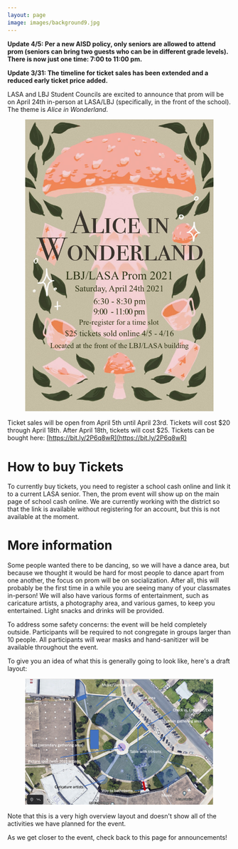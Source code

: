 ```yaml
---
layout: page
image: images/background9.jpg
---
```

**Update 4/5: Per a new AISD policy, only seniors are allowed to attend prom (seniors can bring two guests who can be in different grade levels). There is now just one time: 7:00 to 11:00 pm.**

**Update 3/31: The timeline for ticket sales has been extended and a reduced early ticket price added.**

LASA and LBJ Student Councils are excited to announce that prom will be on April 24th in-person at LASA/LBJ (specifically, in the front of the school). The theme is _Alice in Wonderland_.

<figure>
    <a href="/images/prom2021Poster.jpg"><img src="/images/prom2021Poster.jpg" width="500"></a>
</figure>

Ticket sales will be open from April 5th until April 23rd. Tickets will cost $20 through April 18th. After April 18th, tickets will cost $25. Tickets can be bought here: [https://bit.ly/2P6q8wR](https://bit.ly/2P6q8wR) 

# How to buy Tickets
To currently buy tickets, you need to register a school cash online and link it to a current LASA senior. Then, the prom event will show up on the main page of school cash online. We are currently working with the district so that the link is available without registering for an account, but this is not available at the moment.

# More information

Some people wanted there to be dancing, so we will have a dance area, but because we thought it would be hard for most people to dance apart from one another, the focus on prom will be on socialization. After all, this will probably be the first time in a while you are seeing many of your classmates in-person! We will also have various forms of entertainment, such as caricature artists, a photography area, and various games, to keep you entertained. Light snacks and drinks will be provided.

To address some safety concerns: the event will be held completely outside. Participants will be required to not congregate in groups larger than 10 people. All participants will wear masks and hand-sanitizer will be available throughout the event.

To give you an idea of what this is generally going to look like, here's a draft layout:
<figure>
    <a href="/images/prom2021DraftLayout1.png"><img src="/images/prom2021DraftLayout1.png" width="500"></a>
</figure>
Note that this is a very high overview layout and doesn't show all of the activities we have planned for the event.

As we get closer to the event, check back to this page for announcements!
